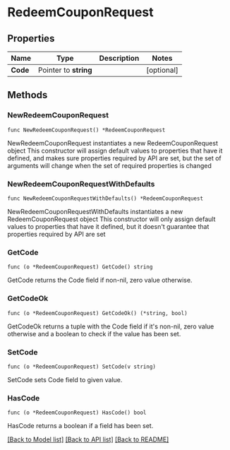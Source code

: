# RedeemCouponRequest

## Properties

Name | Type | Description | Notes
------------ | ------------- | ------------- | -------------
**Code** | Pointer to **string** |  | [optional] 

## Methods

### NewRedeemCouponRequest

`func NewRedeemCouponRequest() *RedeemCouponRequest`

NewRedeemCouponRequest instantiates a new RedeemCouponRequest object
This constructor will assign default values to properties that have it defined,
and makes sure properties required by API are set, but the set of arguments
will change when the set of required properties is changed

### NewRedeemCouponRequestWithDefaults

`func NewRedeemCouponRequestWithDefaults() *RedeemCouponRequest`

NewRedeemCouponRequestWithDefaults instantiates a new RedeemCouponRequest object
This constructor will only assign default values to properties that have it defined,
but it doesn't guarantee that properties required by API are set

### GetCode

`func (o *RedeemCouponRequest) GetCode() string`

GetCode returns the Code field if non-nil, zero value otherwise.

### GetCodeOk

`func (o *RedeemCouponRequest) GetCodeOk() (*string, bool)`

GetCodeOk returns a tuple with the Code field if it's non-nil, zero value otherwise
and a boolean to check if the value has been set.

### SetCode

`func (o *RedeemCouponRequest) SetCode(v string)`

SetCode sets Code field to given value.

### HasCode

`func (o *RedeemCouponRequest) HasCode() bool`

HasCode returns a boolean if a field has been set.


[[Back to Model list]](../README.md#documentation-for-models) [[Back to API list]](../README.md#documentation-for-api-endpoints) [[Back to README]](../README.md)


